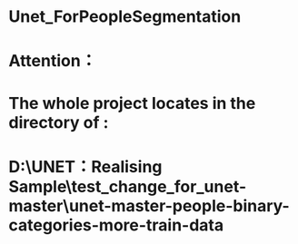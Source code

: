 # Unet_ForPeopleSegmentation
# Attention：
#   The whole project locates in the directory of : 
#   D:\UNET：Realising Sample\test_change_for_unet-master\unet-master-people-binary-categories-more-train-data
